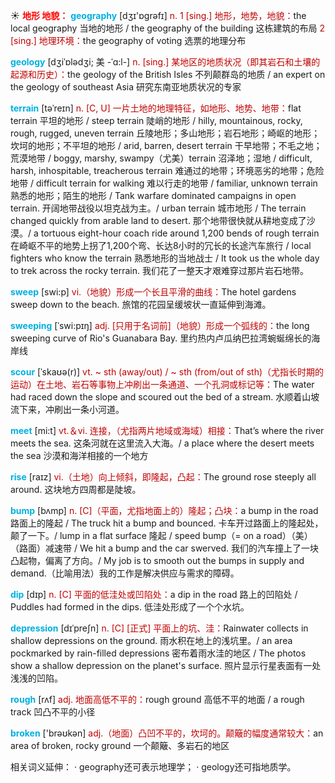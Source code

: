 ☀ <font color="red">**地形 地貌：**</font>
<font color="sky blue">**geography**</font> [dӡɪ'ɒɡrəfɪ] 
<font color="#c00000">n. 1 [sing.] 地形，地势，地貌：</font>the local geography 当地的地形 / the geography of the building 这栋建筑的布局 <font color="#c00000">2 [sing.] 地理环境：</font>the geography of voting 选票的地理分布
           
<font color="sky blue">**geology**</font> [dʒiˈɒlədʒi; 美 -ˈɑ:l-]
<font color="#c00000">n. [sing.] 某地区的地质状况（即其岩石和土壤的起源和历史）：</font>the geology of the British Isles 不列颠群岛的地质 / an expert on the geology of southeast Asia 研究东南亚地质状况的专家
           
<font color="sky blue">**terrain**</font> [təˈreɪn]
<font color="#c00000">n. [C, U] 一片土地的地理特征，如地形、地势、地带：</font>flat terrain 平坦的地形 / steep terrain 陡峭的地形 / hilly, mountainous, rocky, rough, rugged, uneven terrain 丘陵地形；多山地形；岩石地形；崎岖的地形；坎坷的地形；不平坦的地形 / arid, barren, desert terrain 干早地带；不毛之地；荒漠地带 / boggy, marshy, swampy（尤美）terrain 沼泽地；湿地 / difficult, harsh, inhospitable, treacherous terrain 难通过的地带；环境恶劣的地带；危险地带 / difficult terrain for walking 难以行走的地带 / familiar, unknown terrain 熟悉的地形；陌生的地形 / Tank warfare dominated campaigns in open terrain. 开阔地带战役以坦克战为主。/ urban terrain 城市地形 / The terrain changed quickly from arable land to desert. 那个地带很快就从耕地变成了沙漠。/ a tortuous eight-hour coach ride around 1,200 bends of rough terrain 在崎岖不平的地势上拐了1,200个弯、长达8小时的冗长的长途汽车旅行 / local fighters who know the terrain 熟悉地形的当地战士 / It took us the whole day to trek across the rocky terrain. 我们花了一整天才艰难穿过那片岩石地带。

<font color="sky blue">**sweep**</font> [swi:p] 
<font color="#c00000">vi.（地貌）形成一个长且平滑的曲线：</font>The hotel gardens sweep down to the beach. 旅馆的花园呈缓坡状一直延伸到海滩。
           
<font color="sky blue">**sweeping**</font> [ˈswi:pɪŋ]
<font color="#c00000">adj. [只用于名词前]（地貌）形成一个弧线的：</font>the long sweeping curve of Rio's Guanabara Bay. 里约热内卢瓜纳巴拉湾蜿蜒绵长的海岸线           

<font color="sky blue">**scour**</font> [ˈskaʊə(r)]
<font color="#c00000">vt. ~ sth (away/out) / ~ sth (from/out of sth)（尤指长时期的运动）在土地、岩石等事物上冲刷出一条通道、一个孔洞或标记等：</font>The water had raced down the slope and scoured out the bed of a stream. 水顺着山坡流下来，冲刷出一条小河道。

<font color="sky blue">**meet**</font> [mi:t] 
<font color="#c00000">vt.＆vi. 连接，（尤指两片地域或海域）相接：</font>That’s where the river meets the sea. 这条河就在这里流入大海。/ a place where the desert meets the sea 沙漠和海洋相接的一个地方

<font color="sky blue">**rise**</font> [raɪz] 
<font color="#c00000">vi.（土地）向上倾斜，即隆起，凸起：</font>The ground rose steeply all around. 这块地方四周都是陡坡。
           
<font color="sky blue">**bump**</font> [bʌmp]
<font color="#c00000">n. [C]（平面，尤指地面上的）隆起；凸块：</font>a bump in the road 路面上的隆起 / The truck hit a bump and bounced. 卡车开过路面上的隆起处，颠了一下。/ lump in a flat surface 隆起 / speed bump（= on a road）（美）（路面）减速带 / We hit a bump and the car swerved. 我们的汽车撞上了一块凸起物，偏离了方向。/ My job is to smooth out the bumps in supply and demand.（比喻用法）我的工作是解决供应与需求的障碍。
 
<font color="sky blue">**dip**</font> [dɪp] 
<font color="#c00000">n. [C] 平面的低洼处或凹陷处：</font>a dip in the road 路上的凹陷处 / Puddles had formed in the dips. 低洼处形成了一个个水坑。
           
<font color="sky blue">**depression**</font> [dɪˈpreʃn]
<font color="#c00000">n. [C] [正式] 平面上的坑、洼：</font>Rainwater collects in shallow depressions on the ground. 雨水积在地上的浅坑里。/ an area pockmarked by rain-filled depressions 密布着雨水洼的地区 / The photos show a shallow depression on the planet's surface. 照片显示行星表面有一处浅浅的凹陷。

<font color="sky blue">**rough**</font> [rʌf] 
<font color="#c00000">adj. 地面高低不平的：</font>rough ground 高低不平的地面 / a rough track 凹凸不平的小径

<font color="sky blue">**broken**</font> ['brəʊkən] 
<font color="#c00000">adj.（地面）凸凹不平的，坎坷的。颠簸的幅度通常较大：</font>an area of broken, rocky ground 一个颠簸、多岩石的地区

相关词义延伸：
· geography还可表示地理学；
· geology还可指地质学。
